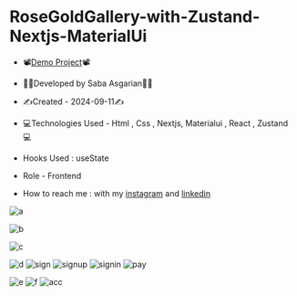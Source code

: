 # RoseGoldGallery-with-Zustand-Nextjs-MaterialUi
 




- 📽[Demo Project](https://rosegoldgallery.vercel.app/)📽
- 👩‍💻Developed by Saba Asgarian👩‍💻

- ✍Created - 2024-09-11✍

- 💻Technologies Used - Html , Css , Nextjs, Materialui , React , Zustand 💻

- Hooks Used : useState 

- Role - Frontend

- How to reach me : with my [instagram](https://www.instagram.com/saba_asgarian_web?igsh=M2Z2dTU3cHFmeW1o&utm_source=qr) and [linkedin](https://www.linkedin.com/in/saba-asgarian-69161088?utm_source=share&utm_campaign=share_via&utm_content=profile&utm_medium=ios_app) 

![a](https://github.com/user-attachments/assets/865fd3ed-5281-47c1-b755-72131628db95)

![b](https://github.com/user-attachments/assets/411f32aa-ade2-456d-bf26-153d79621b9a)

![c](https://github.com/user-attachments/assets/15d6b888-7f02-4fc4-9b8f-a02b1dee09b9)


![d](https://github.com/user-attachments/assets/11c13f25-8106-4203-9369-0d2bec63b137)
![sign](https://github.com/user-attachments/assets/cd7e7e64-b056-4df0-9917-7e3e939f6039)
![signup](https://github.com/user-attachments/assets/e8debe21-1d94-4ecc-b077-509aba14192f)
![signin](https://github.com/user-attachments/assets/35a7f79a-e8aa-4dad-a948-723a355c22f1)
![pay](https://github.com/user-attachments/assets/38f901ad-3eba-4250-9fa7-b571bb1e1909)

![e](https://github.com/user-attachments/assets/ec06f35d-49de-43e9-b46c-30d8168110c6)
![f](https://github.com/user-attachments/assets/3e8e2fa5-7b6a-413b-8218-acd19ecba35f)
![acc](https://github.com/user-attachments/assets/74f000dc-7968-4c1a-83a0-8c2567c48d4b)







